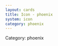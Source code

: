 ```yaml
---
layout: cards
title: Icon - phoenix
system: icon
category: phoenix
---
```

<div class="alert alert-secondary mb-4"><span class="i18n innerHTML-category">Category: </span><span class="i18n innerHTML-cat-phoenix">phoenix</span></div>
